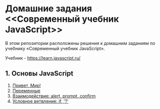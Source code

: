 # Домашние задания <<Современный учебник JavaScript>>

В этом репозитории расположены решения к домашним заданиям по учебнику «Современный учебник JavaScript».

Учебник - <https://learn.javascript.ru/>

## 1. Основы JavaScript

1. [Привет, Мир!](https://github.com/npukojiucm/SchoolBook-LearnJavaScript/tree/main/%D0%9E%D1%81%D0%BD%D0%BE%D0%B2%D1%8B%20JavaScript/%D0%9F%D1%80%D0%B8%D0%B2%D0%B5%D1%82%2C%20%D0%BC%D0%B8%D1%80!)
2. [Переменные](https://github.com/npukojiucm/SchoolBook-LearnJavaScript/tree/main/%D0%9E%D1%81%D0%BD%D0%BE%D0%B2%D1%8B%20JavaScript/%D0%9F%D0%B5%D1%80%D0%B5%D0%BC%D0%B5%D0%BD%D0%BD%D1%8B%D0%B5)
3. [Взаимодействие: alert, prompt, confirm]()
4. [Условное ветвление: if, '?']()
